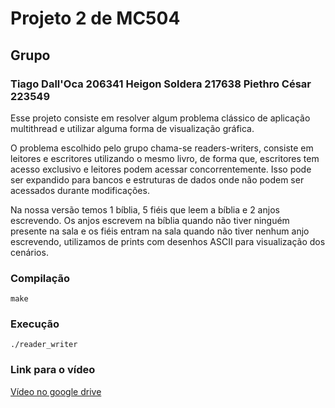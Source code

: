 # Projeto 2 de MC504  
## Grupo  
### Tiago Dall'Oca 206341 Heigon Soldera 217638 Piethro César 223549   
  
Esse projeto consiste em resolver algum problema clássico de aplicação multithread e utilizar alguma forma de visualização gráfica.
  
O problema escolhido pelo grupo chama-se readers-writers, consiste em leitores e escritores utilizando o mesmo livro, de forma que, escritores tem acesso exclusivo e leitores podem acessar concorrentemente. Isso pode ser expandido para bancos e estruturas de dados onde não podem ser acessados durante modificações.
   
Na nossa versão temos 1 bíblia, 5 fiéis que leem a bíblia e 2 anjos escrevendo. Os anjos escrevem na bíblia quando não tiver ninguém presente na sala e os fiéis entram na sala quando não tiver nenhum anjo escrevendo, utilizamos de prints com desenhos ASCII para visualização dos cenários.

### Compilação

```console
make
```

### Execução

```console
./reader_writer
```

### Link para o vídeo
[Vídeo no google drive](https://drive.google.com/file/d/1jFXMSTMGs4E_B81T6ChZp7rrDxM71I5E/view?usp=sharing)
